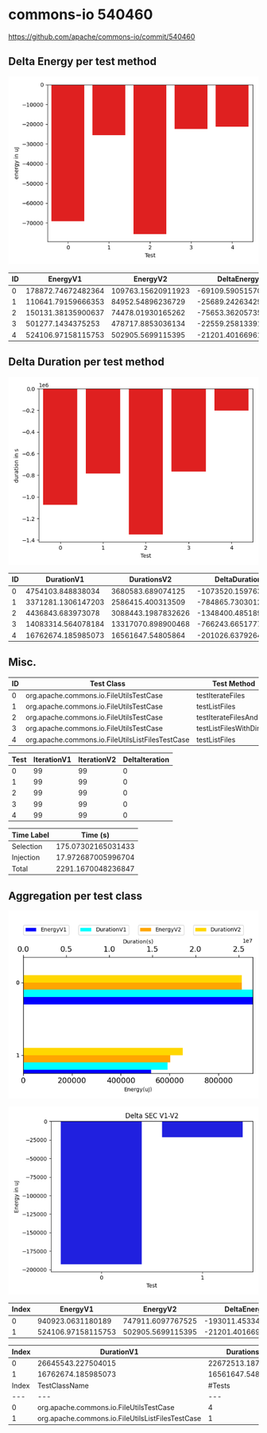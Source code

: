 # commons-io 540460


https://github.com/apache/commons-io/commit/540460



## Delta Energy per test method

![](./commons-io_delta_energy_0_v.png)


| ID | EnergyV1 | EnergyV2 | DeltaEnergy |
| --- | --- | --- | --- |
| 0 | 178872.74672482364 | 109763.15620911923 | -69109.5905157044 |
| 1 | 110641.79159666353 | 84952.54896236729 | -25689.242634296243 |
| 2 | 150131.38135900637 | 74478.01930165262 | -75653.36205735375 |
| 3 | 501277.1434375253 | 478717.8853036134 | -22559.258133911935 |
| 4 | 524106.97158115753 | 502905.5699115395 | -21201.401669618033 |

## Delta Duration per test method

![](./commons-io_delta_duration_0_v.png)


| ID | DurationV1 | DurationsV2 | DeltaDuration |
| --- | --- | --- | --- |
| 0 | 4754103.848838034 | 3680583.689074125 | -1073520.159763909 |
| 1 | 3371281.1306147203 | 2586415.400313509 | -784865.7303012111 |
| 2 | 4436843.683973078 | 3088443.1987832626 | -1348400.485189815 |
| 3 | 14083314.564078184 | 13317070.898900468 | -766243.665177716 |
| 4 | 16762674.185985073 | 16561647.54805864 | -201026.63792643324 |

## Misc.

| ID | Test Class | Test Method |
| --- | --- | --- |
| 0 | org.apache.commons.io.FileUtilsTestCase | testIterateFiles |
| 1 | org.apache.commons.io.FileUtilsTestCase | testListFiles |
| 2 | org.apache.commons.io.FileUtilsTestCase | testIterateFilesAndDirs |
| 3 | org.apache.commons.io.FileUtilsTestCase | testListFilesWithDirs |
| 4 | org.apache.commons.io.FileUtilsListFilesTestCase | testListFiles |


| Test | IterationV1 | IterationV2 | DeltaIteration |
| --- | --- | --- | --- |
| 0 | 99 | 99 | 0 |
| 1 | 99 | 99 | 0 |
| 2 | 99 | 99 | 0 |
| 3 | 99 | 99 | 0 |
| 4 | 99 | 99 | 0 |



| Time Label | Time (s) |
| --- | --- |
| Selection | 175.07302165031433 |
| Injection | 17.972687005996704 |
| Total | 2291.1670048236847 |


## Aggregation per test class


![](./commons-io.png)

![](./commons-io_delta_1_v.png)

| Index | EnergyV1 | EnergyV2 | DeltaEnergy |
| --- | --- | --- | --- |
| 0 | 940923.0631180189 | 747911.6097767525 | -193011.45334126637 |
| 1 | 524106.97158115753 | 502905.5699115395 | -21201.401669618033 |

| Index | DurationV1 | DurationsV2 | DeltaDuration |
| --- | --- | --- | --- |
| 0 | 26645543.227504015 | 22672513.187071364 | -3973030.0404326506 |
| 1 | 16762674.185985073 | 16561647.54805864 | -201026.63792643324 |
| Index | TestClassName | #Tests |
| --- | --- | --- |
| 0 | org.apache.commons.io.FileUtilsTestCase | 4 |
| 1 | org.apache.commons.io.FileUtilsListFilesTestCase | 1 |
